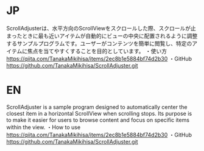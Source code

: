 # JP
ScrollAdjusterは、水平方向のScrollViewをスクロールした際、スクロールが止まったときに最も近いアイテムが自動的にビューの中央に配置されるように調整するサンプルプログラムです。ユーザーがコンテンツを簡単に閲覧し、特定のアイテムに焦点を当てやすくすることを目的としています。
・使い方
https://qiita.com/TanakaMikihisa/items/2ec8b1e5884bf74d2b30
・GitHub
https://github.com/TanakaMikihisa/ScrollAdjuster.git

# EN
ScrollAdjuster is a sample program designed to automatically center the closest item in a horizontal ScrollView when scrolling stops. Its purpose is to make it easier for users to browse content and focus on specific items within the view.
・How to use
https://qiita.com/TanakaMikihisa/items/2ec8b1e5884bf74d2b30
・GitHub
https://github.com/TanakaMikihisa/ScrollAdjuster.git
